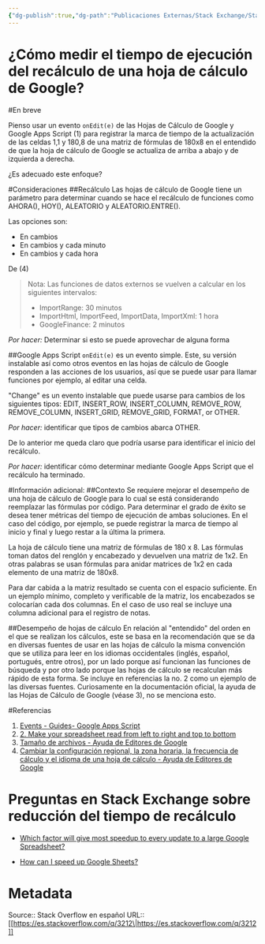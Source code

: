 ```yaml
---
{"dg-publish":true,"dg-path":"Publicaciones Externas/Stack Exchange/Stack Overflow en español/es.stackoverflow.com-3212.md","permalink":"/publicaciones-externas/stack-exchange/stack-overflow-en-espanol/es-stackoverflow-com-3212/","title":"¿Cómo medir el tiempo de ejecución del recálculo de una hoja de cálculo de Google?","hide":true,"noteIcon":"\"0\"","created":"2024-04-03T12:49:10.505-06:00","updated":"2024-04-05T16:43:48.369-06:00"}
---
```


# ¿Cómo medir el tiempo de ejecución del recálculo de una hoja de cálculo de Google?

#En breve

Pienso usar un evento `onEdit(e)` de las Hojas de Cálculo de Google y Google Apps Script (1) para registrar la marca de tiempo de la actualización de las celdas 1,1 y 180,8 de una matriz de fórmulas de 180x8 en el entendido de que la hoja de cálculo de Google se actualiza de arriba a abajo y de izquierda a derecha.

¿Es adecuado este enfoque?

#Consideraciones
##Recálculo
Las hojas de cálculo de Google tiene un parámetro para determinar cuando se hace el recálculo de funciones como AHORA(), HOY(), ALEATORIO y ALEATORIO.ENTRE(). 

Las opciones son:

- En cambios
- En cambios y cada minuto
- En cambios y cada hora

De (4)

> Nota: Las funciones de datos externos se vuelven a calcular en los
> siguientes intervalos:
> 
> - ImportRange: 30 minutos 
> - ImportHtml, ImportFeed, ImportData, ImportXml: 1 hora 
> - GoogleFinance: 2 minutos

*Por hacer:* Determinar si esto se puede aprovechar de alguna forma

##Google Apps Script
`onEdit(e)` es un evento simple. Este, su versión instalable así como otros eventos en las hojas de cálculo de Google responden a las acciones de los usuarios, así que se puede usar para llamar funciones por ejemplo, al editar una celda.

"Change" es un evento instalable que puede usarse para cambios de los siguientes tipos:
EDIT, INSERT_ROW, INSERT_COLUMN, REMOVE_ROW, REMOVE_COLUMN, INSERT_GRID, REMOVE_GRID, FORMAT, or OTHER.

*Por hacer:* identificar que tipos de cambios abarca OTHER.

De lo anterior me queda claro que podría usarse para identificar el inicio del recálculo.

*Por hacer:* identificar cómo determinar mediante Google Apps Script que el recálculo ha terminado.

#Información adicional:
##Contexto
Se requiere mejorar el desempeño de una hoja de cálculo de Google para lo cual se está considerando reemplazar las fórmulas por código. Para determinar el grado de éxito se desea tener métricas del tiempo de ejecución de ambas soluciones. En el caso del código, por ejemplo, se puede registrar la marca de tiempo al inicio y final y luego restar a la última la primera.

La hoja de cálculo tiene una matriz de fórmulas de 180 x 8. Las fórmulas  toman datos del renglón y encabezado y devuelven una matriz de 1x2. En otras palabras se usan fórmulas para anidar matrices de 1x2 en cada elemento de una matriz de 180x8.

Para dar cabida a la matriz resultado se cuenta con el espacio suficiente. En un ejemplo mínimo, completo y verificable de la matriz, los encabezados se colocarían cada dos columnas. En el caso de uso real se incluye una columna adicional para el registro de notas.

##Desempeño de hojas de cálculo
En relación al "entendido" del orden en el que se realizan los cálculos, este se basa en la recomendación que se da en diversas fuentes de usar en las hojas de cálculo la misma convención que se utiliza para leer en los idiomas occidentales (inglés, español, portugués, entre otros), por un lado porque así funcionan las funciones de búsqueda y por otro lado porque las hojas de cálculo se recalculan más rápido de esta forma. Se incluye en referencias la no. 2 como un ejemplo de las diversas fuentes. Curiosamente en la documentación oficial, la ayuda de las Hojas de Cálculo de Google (véase 3), no se menciona esto.

#Referencias

1. [Events - Guides- Google Apps Script](https://developers.google.com/apps-script/guides/triggers/events)
2. [2. Make your spreadsheet read from left to right and top to bottom](http://john.raffensperger.org/ArtOfTheSpreadsheet/Chapter02_MakeItReadLeftToRight.html)
3. [Tamaño de archivos - Ayuda de Editores de Google](https://support.google.com/docs/answer/37603?hl=es)  
4. [Cambiar la configuración regional, la zona horaria, la frecuencia de cálculo y el idioma de una hoja de cálculo - Ayuda de Editores de Google](https://support.google.com/docs/answer/58515?hl=es)

# Preguntas en Stack Exchange sobre reducción del tiempo de recálculo

- [Which factor will give most speedup to every update to a large Google Spreadsheet?][1]
- [How can I speed up Google Sheets?][2]


  [1]: https://webapps.stackexchange.com/q/89416/88163
  [2]: https://webapps.stackexchange.com/q/106809/88163

# Metadata
Source:: Stack Overflow en español
URL:: [[https://es.stackoverflow.com/q/3212\|https://es.stackoverflow.com/q/3212]]

